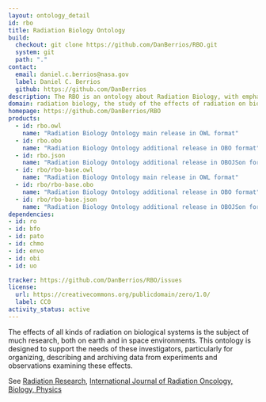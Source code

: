 ```yaml
---
layout: ontology_detail
id: rbo
title: Radiation Biology Ontology
build:
  checkout: git clone https://github.com/DanBerrios/RBO.git
  system: git
  path: "."
contact:
  email: daniel.c.berrios@nasa.gov
  label: Daniel C. Berrios
  github: https://github.com/DanBerrios
description: The RBO is an ontology about Radiation Biology, with emphasis on Space Biology.
domain: radiation biology, the study of the effects of radiation on biological systems
homepage: https://github.com/DanBerrios/RBO
products:
  - id: rbo.owl
    name: "Radiation Biology Ontology main release in OWL format"
  - id: rbo.obo
    name: "Radiation Biology Ontology additional release in OBO format"
  - id: rbo.json
    name: "Radiation Biology Ontology additional release in OBOJSon format"
  - id: rbo/rbo-base.owl
    name: "Radiation Biology Ontology main release in OWL format"
  - id: rbo/rbo-base.obo
    name: "Radiation Biology Ontology additional release in OBO format"
  - id: rbo/rbo-base.json
    name: "Radiation Biology Ontology additional release in OBOJSon format"
dependencies:
- id: ro
- id: bfo
- id: pato
- id: chmo
- id: envo
- id: obi
- id: uo

tracker: https://github.com/DanBerrios/RBO/issues
license:
  url: https://creativecommons.org/publicdomain/zero/1.0/
  label: CC0
activity_status: active
---
```


The effects of all kinds of radiation on biological systems is the subject of much research, both on earth and in space environments.  This ontology is designed to support the needs of these investigators, particularly for organizing, describing and archiving data from experiments and observations examining these effects.  

See [Radiation Research](https://meridian.allenpress.com/radiation-research), [International Journal of Radiation Oncology, Biology, Physics](https://www.redjournal.org/) 

